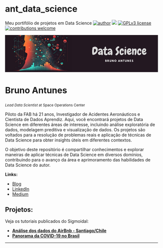 # ant_data_science
Meu portifólio de projetos em Data Science
[![author](https://img.shields.io/badge/author-bruno-red.svg)](https://www.linkedin.com/in/carlosfab) [![](https://img.shields.io/badge/python-3.7+-blue.svg)](https://www.python.org/downloads/release/python-365/) [![GPLv3 license](https://img.shields.io/badge/License-GPLv3-blue.svg)](http://perso.crans.org/besson/LICENSE.html) [![contributions welcome](https://img.shields.io/badge/contributions-welcome-brightgreen.svg?style=flat)](https://github.com/carlosfab/data_science/issues)

<p align="center">
  <img src="BANNER.png" >
</p>

# Bruno Antunes
<sub>*Lead Data Scientist* at Space Operations Center</sub>

Piloto da FAB há 21 anos, Investigador de Acidentes Aeronáuticos e Cientista de Dados Aprendiz. Aqui, você encontrará projetos de Data Science em diferentes áreas de interesse, incluindo análise exploratória de dados, modelagem preditiva e visualização de dados. Os projetos são voltados para a resolução de problemas reais e aplicação de técnicas de Data Science para obter insights úteis em diferentes contextos. 

O objetivo deste repositório é compartilhar conhecimentos e explorar maneiras de aplicar técnicas de Data Science em diversos domínios, contribuindo para o avanço da área e aprimoramento das habilidades de Data Science do autor.

**Links:**
* [Blog]()
* [LinkedIn](https://www.linkedin.com/in/bruno-de-araujo-antunes-6084b5208/)
* [Medium](https://medium.com/@antunesbaa/)


## Projetos:
Veja os tutoriais publicados do Sigmoidal:

* **[Análise dos dados do AirBnb - Santiago/Chile](https://github.com/antunesbaa/ant_data_science/blob/main/Analisando_os_Dados_do_Airbnb.ipynb)**
* **[Panorama da COVID-19 no Brasil](https://github.com/antunesbaa/ant_data_science/blob/main/Panorama_do_COVID_19_no_Brasil.ipynb)**

---
